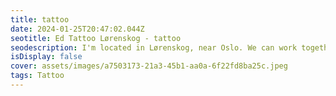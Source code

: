```yaml
--- 
title: tattoo 
date: 2024-01-25T20:47:02.044Z 
seotitle: Ed Tattoo Lørenskog - tattoo 
seodescription: I'm located in Lørenskog, near Oslo. We can work together to create a unique s% tattoo design. tattoo I'm here to help you. Contact me... 
isDisplay: false 
cover: assets/images/a7503173-21a3-45b1-aa0a-6f22fd8ba25c.jpeg 
tags: Tattoo 
--- 
```

